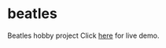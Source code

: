 # beatles
Beatles hobby project
Click [here](https://github.com/daniel-wiik/beatles.git) for live demo.
